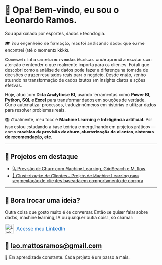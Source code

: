 # 👋 Opa! Bem-vindo, eu sou o Leonardo Ramos.

Sou apaixonado por esportes, dados e tecnologia.

🎓 Sou engenheiro de formação, mas foi analisando dados que eu me encontrei (até o momento kkkk).

Comecei minha carreira em vendas técnicas, onde aprendi a escutar com atenção e entender o que realmente importa para os clientes. Foi ali que descobri como a análise de dados pode fazer a diferença na tomada de decisões e trazer resultados reais para o negócio.
Desde então, venho atuando na transformação de dados brutos em insights claros e ações efetivas.

Hoje, atuo com **Data Analytics e BI**, usando ferramentas como **Power BI, Python, SQL e Excel** para transformar dados em soluções de verdade. Curto automatizar processos, traduzir números em histórias e utilizar dados para resolver problemas reais.

📚 Atualmente, meu foco é  **Machine Learning** e **Inteligência artificial**. Por isso estou estudando a base teórica e mergulhando em projetos práticos — como **modelos de previsão de churn, clusterização de clientes, sistemas de recomendação, etc**. 

--- 

## 🚀 Projetos em destaque

- [🔍 Previsão de Churn com Machine Learning, GridSearch e MLflow](https://github.com/LeoMattosRamos/Predict-Churn.git)
- [📱 Clusterização de Clientes – Projeto de Machine Learning para segmentação de clientes baseada em comportamento de compra](https://github.com/LeoMattosRamos/Churn_prediction_machine_learning.git)

---
## 🤝 Bora trocar uma ideia?

Outra coisa que gosto muito é de conversar. Então se quiser falar sobre dados, machine learning, IA ou qualquer outra coisa, só chamar:

<a href="https://www.linkedin.com/in/leonardo-de-mattos-ramos-252433199/" target="_blank" style="display: inline-flex; align-items: center; text-decoration: none;">
  <img src="https://cdn-icons-png.flaticon.com/512/2504/2504923.png" alt="LinkedIn" width="30" style="margin-right: 8px;">
  <span style="font-size: 16px; color: #0A66C2;">Acesse meu LinkedIn</span>
</a>


📧 leo.mattosramos@gmail.com
---

🧠 Em aprendizado constante. Cada projeto é um passo a mais.  
